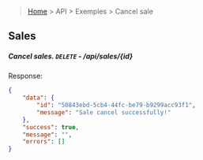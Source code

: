 > [Home](/README.md) > API > Exemples > Cancel sale

## Sales

##### Cancel sales. `DELETE` - /api/sales/*{id}*

Response:

```json
{
    "data": {
        "id": "50843ebd-5cb4-44fc-be79-b9299acc93f1",
        "message": "Sale cancel successfully!"
    },
    "success": true,
    "message": "",
    "errors": []
}
```